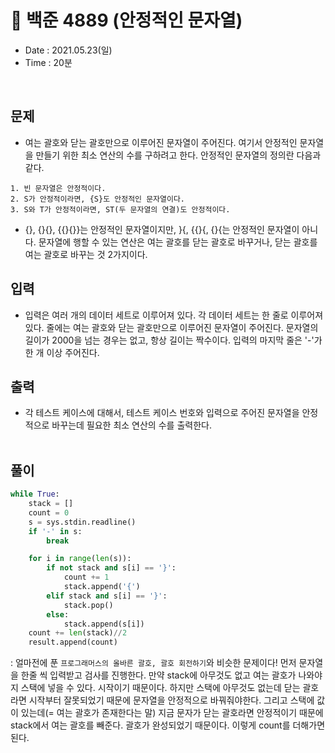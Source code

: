 # 🗽 백준 4889 (안정적인 문자열)
- Date : 2021.05.23(일)
- Time : 20분
<br>

## 문제

- 여는 괄호와 닫는 괄호만으로 이루어진 문자열이 주어진다. 여기서 안정적인 문자열을 만들기 위한 최소 연산의 수를 구하려고 한다. 안정적인 문자열의 정의란 다음과 같다.
```
1. 빈 문자열은 안정적이다.
2. S가 안정적이라면, {S}도 안정적인 문자열이다.
3. S와 T가 안정적이라면, ST(두 문자열의 연결)도 안정적이다.
```
- {}, {}{}, {{}{}}는 안정적인 문자열이지만, }{, {{}{, {}{는 안정적인 문자열이 아니다. 문자열에 행할 수 있는 연산은 여는 괄호를 닫는 괄호로 바꾸거나, 닫는 괄호를 여는 괄호로 바꾸는 것 2가지이다.



## 입력

- 입력은 여러 개의 데이터 세트로 이루어져 있다. 각 데이터 세트는 한 줄로 이루어져 있다. 줄에는 여는 괄호와 닫는 괄호만으로 이루어진 문자열이 주어진다. 문자열의 길이가 2000을 넘는 경우는 없고, 항상 길이는 짝수이다. 입력의 마지막 줄은 '-'가 한 개 이상 주어진다.

## 출력
- 각 테스트 케이스에 대해서, 테스트 케이스 번호와 입력으로 주어진 문자열을 안정적으로 바꾸는데 필요한 최소 연산의 수를 출력한다.
<br><br>

## 풀이
```python
while True:
    stack = []
    count = 0
    s = sys.stdin.readline()
    if '-' in s:
        break

    for i in range(len(s)):
        if not stack and s[i] == '}':
            count += 1
            stack.append('{')
        elif stack and s[i] == '}':
            stack.pop()
        else:
            stack.append(s[i])
    count += len(stack)//2
    result.append(count)
```
: 얼마전에 푼 ```프로그래머스의 올바른 괄호, 괄호 회전하기```와 비슷한 문제이다! 먼저 문자열을 한줄 씩 입력받고 검사를 진행한다. 만약 stack에 아무것도 없고 여는 괄호가 나와야지 스택에 넣을 수 있다. 시작이기 때문이다. 하지만 스택에 아무것도 없는데 닫는 괄호라면 시작부터 잘못되었기 때문에 문자열을 안정적으로 바꿔줘야한다. 그리고 스택에 값이 있는데(= 여는 괄호가 존재한다는 말) 지금 문자가 닫는 괄호라면 안정적이기 때문에 stack에서 여는 괄호를 빼준다. 괄호가 완성되었기 때문이다. 이렇게 count를 더해가면 된다.